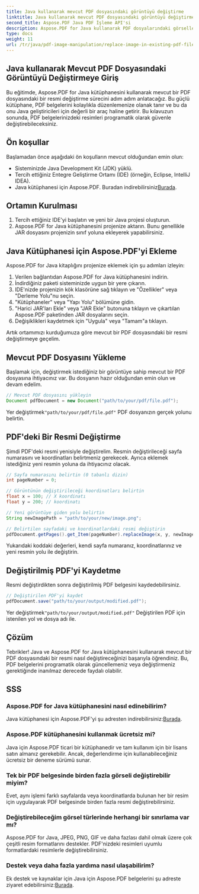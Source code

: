 ```yaml
---
title: Java kullanarak mevcut PDF dosyasındaki görüntüyü değiştirme
linktitle: Java kullanarak mevcut PDF dosyasındaki görüntüyü değiştirme
second_title: Aspose.PDF Java PDF İşleme API'si
description: Aspose.PDF for Java kullanarak PDF dosyalarındaki görselleri Java ile nasıl değiştireceğinizi öğrenin. Sorunsuz görsel değiştirme için kod örnekleriyle adım adım kılavuz.
type: docs
weight: 11
url: /tr/java/pdf-image-manipulation/replace-image-in-existing-pdf-file-using-java/
---
```


## Java kullanarak Mevcut PDF Dosyasındaki Görüntüyü Değiştirmeye Giriş

Bu eğitimde, Aspose.PDF for Java kütüphanesini kullanarak mevcut bir PDF dosyasındaki bir resmi değiştirme sürecini adım adım anlatacağız. Bu güçlü kütüphane, PDF belgelerini kolaylıkla düzenlemenize olanak tanır ve bu da onu Java geliştiricileri için değerli bir araç haline getirir. Bu kılavuzun sonunda, PDF belgelerinizdeki resimleri programatik olarak güvenle değiştirebileceksiniz.

## Ön koşullar

Başlamadan önce aşağıdaki ön koşulların mevcut olduğundan emin olun:

- Sisteminizde Java Development Kit (JDK) yüklü.
- Tercih ettiğiniz Entegre Geliştirme Ortamı (IDE) (örneğin, Eclipse, IntelliJ IDEA).
-  Java kütüphanesi için Aspose.PDF. Buradan indirebilirsiniz[Burada](https://releases.aspose.com/pdf/java/).

## Ortamın Kurulması

1. Tercih ettiğiniz IDE'yi başlatın ve yeni bir Java projesi oluşturun.
2. Aspose.PDF for Java kütüphanesini projenize aktarın. Bunu genellikle JAR dosyasını projenizin sınıf yoluna ekleyerek yapabilirsiniz.

## Java Kütüphanesi için Aspose.PDF'yi Ekleme

Aspose.PDF for Java kitaplığını projenize eklemek için şu adımları izleyin:

1. Verilen bağlantıdan Aspose.PDF for Java kütüphanesini indirin.
2. İndirdiğiniz paketi sisteminizde uygun bir yere çıkarın.
3. IDE'nizde projenizin kök klasörüne sağ tıklayın ve "Özellikler" veya "Derleme Yolu"nu seçin.
4. "Kütüphaneler" veya "Yapı Yolu" bölümüne gidin.
5. "Harici JAR'ları Ekle" veya "JAR Ekle" butonuna tıklayın ve çıkartılan Aspose.PDF paketinden JAR dosyalarını seçin.
6. Değişiklikleri kaydetmek için "Uygula" veya "Tamam"a tıklayın.

Artık ortamımızı kurduğumuza göre mevcut bir PDF dosyasındaki bir resmi değiştirmeye geçelim.

## Mevcut PDF Dosyasını Yükleme

Başlamak için, değiştirmek istediğiniz bir görüntüye sahip mevcut bir PDF dosyasına ihtiyacınız var. Bu dosyanın hazır olduğundan emin olun ve devam edelim.

```java
// Mevcut PDF dosyasını yükleyin
Document pdfDocument = new Document("path/to/your/pdf/file.pdf");
```

 Yer değiştirmek`"path/to/your/pdf/file.pdf"` PDF dosyanızın gerçek yolunu belirtin.

## PDF'deki Bir Resmi Değiştirme

Şimdi PDF'deki resmi yenisiyle değiştirelim. Resmin değiştirileceği sayfa numarasını ve koordinatları belirtmeniz gerekecek. Ayrıca eklemek istediğiniz yeni resmin yoluna da ihtiyacınız olacak.

```java
// Sayfa numarasını belirtin (0 tabanlı dizin)
int pageNumber = 0;

// Görüntünün değiştirileceği koordinatları belirtin
float x = 100; // X koordinatı
float y = 200; // koordinatı

// Yeni görüntüye giden yolu belirtin
String newImagePath = "path/to/your/new/image.png";

// Belirtilen sayfadaki ve koordinatlardaki resmi değiştirin
pdfDocument.getPages().get_Item(pageNumber).replaceImage(x, y, newImagePath);
```

Yukarıdaki koddaki değerleri, kendi sayfa numaranız, koordinatlarınız ve yeni resmin yolu ile değiştirin.

## Değiştirilmiş PDF'yi Kaydetme

Resmi değiştirdikten sonra değiştirilmiş PDF belgesini kaydedebilirsiniz.

```java
// Değiştirilen PDF'yi kaydet
pdfDocument.save("path/to/your/output/modified.pdf");
```

 Yer değiştirmek`"path/to/your/output/modified.pdf"` Değiştirilen PDF için istenilen yol ve dosya adı ile.

## Çözüm

Tebrikler! Java ve Aspose.PDF for Java kütüphanesini kullanarak mevcut bir PDF dosyasındaki bir resmi nasıl değiştireceğinizi başarıyla öğrendiniz. Bu, PDF belgelerini programatik olarak güncellemeniz veya değiştirmeniz gerektiğinde inanılmaz derecede faydalı olabilir.

## SSS

### Aspose.PDF for Java kütüphanesini nasıl edinebilirim?

 Java kütüphanesi için Aspose.PDF'yi şu adresten indirebilirsiniz:[Burada](https://releases.aspose.com/pdf/java/).

### Aspose.PDF kütüphanesini kullanmak ücretsiz mi?

Java için Aspose.PDF ticari bir kütüphanedir ve tam kullanım için bir lisans satın almanız gerekebilir. Ancak, değerlendirme için kullanabileceğiniz ücretsiz bir deneme sürümü sunar.

### Tek bir PDF belgesinde birden fazla görseli değiştirebilir miyim?

Evet, aynı işlemi farklı sayfalarda veya koordinatlarda bulunan her bir resim için uygulayarak PDF belgesinde birden fazla resmi değiştirebilirsiniz.

### Değiştirebileceğim görsel türlerinde herhangi bir sınırlama var mı?

Aspose.PDF for Java, JPEG, PNG, GIF ve daha fazlası dahil olmak üzere çok çeşitli resim formatlarını destekler. PDF'nizdeki resimleri uyumlu formatlardaki resimlerle değiştirebilirsiniz.

### Destek veya daha fazla yardıma nasıl ulaşabilirim?

 Ek destek ve kaynaklar için Java için Aspose.PDF belgelerini şu adreste ziyaret edebilirsiniz:[Burada](https://reference.aspose.com/pdf/java/).